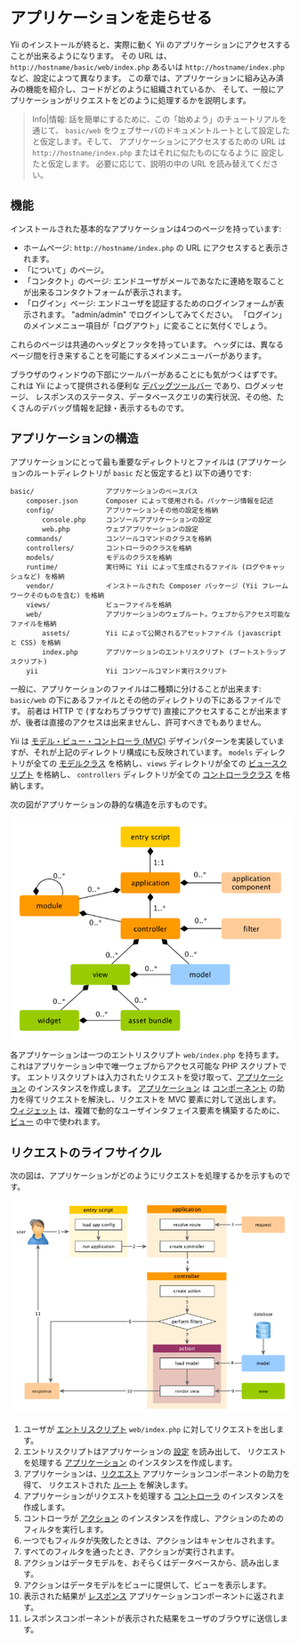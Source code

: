 アプリケーションを走らせる
==========================

Yii のインストールが終ると、実際に動く Yii のアプリケーションにアクセスすることが出来るようになります。
その URL は、`http://hostname/basic/web/index.php` あるいは `http://hostname/index.php` など、設定によつて異なります。
この章では、アプリケーションに組み込み済みの機能を紹介し、コードがどのように組織されているか、
そして、一般にアプリケーションがリクエストをどのように処理するかを説明します。

> Info|情報: 話を簡単にするために、この「始めよう」のチュートリアルを通じて、
  `basic/web` をウェブサーバのドキュメントルートとして設定したと仮定します。そして、
  アプリケーションにアクセスするための URL は `http://hostname/index.php` またはそれに似たものになるように
  設定したと仮定します。
  必要に応じて、説明の中の URL を読み替えてください。


機能<a name="functionality"></a>
----

インストールされた基本的なアプリケーションは4つのページを持っています:

* ホームページ: `http://hostname/index.php` の URL にアクセスすると表示されます。
* 「について」のページ。
* 「コンタクト」のページ: エンドユーザがメールであなたに連絡を取ることが出来るコンタクトフォームが表示されます。
* 「ログイン」ページ: エンドユーザを認証するためのログインフォームが表示されます。
  "admin/admin" でログインしてみてください。
  「ログイン」のメインメニュー項目が「ログアウト」に変ることに気付くでしょう。

これらのページは共通のヘッダとフッタを持っています。
ヘッダには、異なるページ間を行き来することを可能にするメインメニューバーがあります。

ブラウザのウィンドウの下部にツールバーがあることにも気がつくはずです。
これは Yii によって提供される便利な [デバッグツールバー](tool-debugger.md) であり、ログメッセージ、
レスポンスのステータス、データベースクエリの実行状況、その他、たくさんのデバッグ情報を記録・表示するものです。


アプリケーションの構造<a name="application-structure"></a>
----------------------

アプリケーションにとって最も重要なディレクトリとファイルは (アプリケーションのルートディレクトリが `basic` だと仮定すると) 以下の通りです:

```
basic/                  アプリケーションのベースパス
    composer.json       Composer によって使用される。パッケージ情報を記述
    config/             アプリケーションその他の設定を格納
        console.php     コンソールアプリケーションの設定
        web.php         ウェブアプリケーションの設定
    commands/           コンソールコマンドのクラスを格納
    controllers/        コントローラのクラスを格納
    models/             モデルのクラスを格納
    runtime/            実行時に Yii によって生成されるファイル (ログやキャッシュなど) を格納
    vendor/             インストールされた Composer パッケージ (Yii フレームワークそのものを含む) を格納
    views/              ビューファイルを格納
    web/                アプリケーションのウェブルート。ウェブからアクセス可能なファイルを格納
        assets/         Yii によって公開されるアセットファイル (javascript と CSS) を格納
        index.php       アプリケーションのエントリスクリプト (ブートストラップスクリプト)
    yii                 Yii コンソールコマンド実行スクリプト
```

一般に、アプリケーションのファイルは二種類に分けることが出来ます: `basic/web` の下にあるファイルとその他のディレクトリの下にあるファイルです。
前者は HTTP で (すなわちブラウザで) 直接にアクセスすることが出来ますが、後者は直接のアクセスは出来ませんし、許可すべきでもありません。

Yii は [モデル・ビュー・コントローラ (MVC)](http://wikipedia.org/wiki/Model-view-controller) デザインパターンを実装していますが、それが上記のディレクトリ構成にも反映されています。
`models` ディレクトリが全ての [モデルクラス](structure-models.md) を格納し、`views` ディレクトリが全ての [ビュースクリプト](structure-views.md) を格納し、
`controllers` ディレクトリが全ての [コントローラクラス](structure-controllers.md) を格納します。

次の図がアプリケーションの静的な構造を示すものです。

![アプリケーションの静的な構造](images/application-structure.png)

各アプリケーションは一つのエントリスクリプト `web/index.php` を持ちます。これはアプリケーション中で唯一ウェブからアクセス可能な PHP スクリプトです。
エントリスクリプトは入力されたリクエストを受け取って、[アプリケーション](structure-applications.md) のインスタンスを作成します。
[アプリケーション](structure-applications.md) は [コンポーネント](concept-components.md) の助力を得てリクエストを解決し、リクエストを MVC 要素に対して送出します。
[ウィジェット](structure-widgets.md) は、複雑で動的なユーザインタフェイス要素を構築するために、[ビュー](structure-views.md) の中で使われます。


リクエストのライフサイクル<a name="request-lifecycle"></a>
--------------------------

次の図は、アプリケーションがどのようにリクエストを処理するかを示すものです。

![リクエストのライフサイクル](images/application-lifecycle.png)

1. ユーザが [エントリスクリプト](structure-entry-scripts.md) `web/index.php` に対してリクエストを出します。
2. エントリスクリプトはアプリケーションの [設定](concept-configurations.md) を読み出して、
   リクエストを処理する [アプリケーション](structure-applications.md) のインスタンスを作成します。
3. アプリケーションは、[リクエスト](runtime-requests.md) アプリケーションコンポーネントの助力を得て、
   リクエストされた [ルート](runtime-routing.md) を解決します。
4. アプリケーションがリクエストを処理する [コントローラ](structure-controllers.md) のインスタンスを作成します。
5. コントローラが [アクション](structure-controllers.md) のインスタンスを作成し、アクションのためのフィルタを実行します。
6. 一つでもフィルタが失敗したときは、アクションはキャンセルされます。
7. すべてのフィルタを通ったとき、アクションが実行されます。
8. アクションはデータモデルを、おそらくはデータベースから、読み出します。
9. アクションはデータモデルをビューに提供して、ビューを表示します。
10. 表示された結果が [レスポンス](runtime-responses.md) アプリケーションコンポーネントに返されます。
11. レスポンスコンポーネントが表示された結果をユーザのブラウザに送信します。

